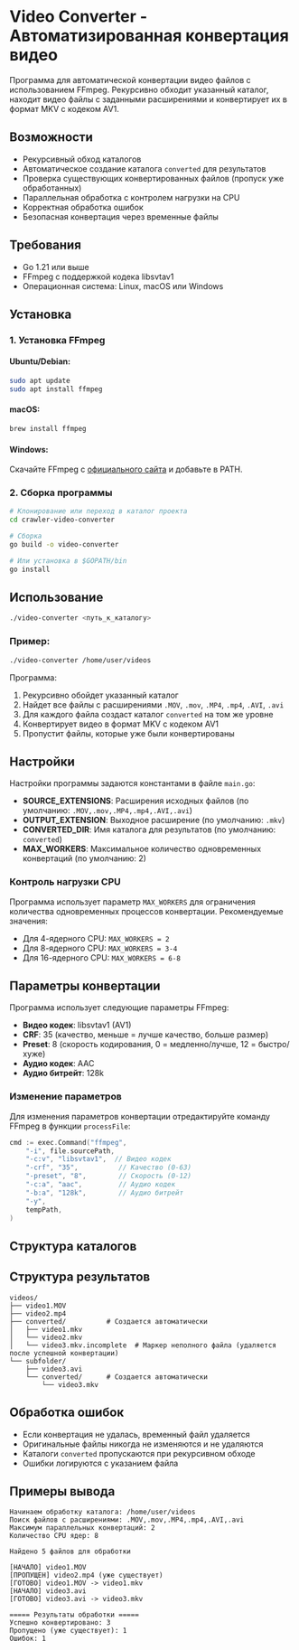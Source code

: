 # Video Converter - Автоматизированная конвертация видео

Программа для автоматической конвертации видео файлов с использованием FFmpeg. Рекурсивно обходит указанный каталог, находит видео файлы с заданными расширениями и конвертирует их в формат MKV с кодеком AV1.

## Возможности

- Рекурсивный обход каталогов
- Автоматическое создание каталога `converted` для результатов
- Проверка существующих конвертированных файлов (пропуск уже обработанных)
- Параллельная обработка с контролем нагрузки на CPU
- Корректная обработка ошибок
- Безопасная конвертация через временные файлы

## Требования

- Go 1.21 или выше
- FFmpeg с поддержкой кодека libsvtav1
- Операционная система: Linux, macOS или Windows

## Установка

### 1. Установка FFmpeg

#### Ubuntu/Debian:

```bash
sudo apt update
sudo apt install ffmpeg
```

#### macOS:

```bash
brew install ffmpeg
```

#### Windows:

Скачайте FFmpeg с [официального сайта](https://ffmpeg.org/download.html) и добавьте в PATH.

### 2. Сборка программы

```bash
# Клонирование или переход в каталог проекта
cd crawler-video-converter

# Сборка
go build -o video-converter

# Или установка в $GOPATH/bin
go install
```

## Использование

```bash
./video-converter <путь_к_каталогу>
```

### Пример:

```bash
./video-converter /home/user/videos
```

Программа:

1. Рекурсивно обойдет указанный каталог
2. Найдет все файлы с расширениями `.MOV`, `.mov`, `.MP4`, `.mp4`, `.AVI`, `.avi`
3. Для каждого файла создаст каталог `converted` на том же уровне
4. Конвертирует видео в формат MKV с кодеком AV1
5. Пропустит файлы, которые уже были конвертированы

## Настройки

Настройки программы задаются константами в файле `main.go`:

- **SOURCE_EXTENSIONS**: Расширения исходных файлов (по умолчанию: `.MOV,.mov,.MP4,.mp4,.AVI,.avi`)
- **OUTPUT_EXTENSION**: Выходное расширение (по умолчанию: `.mkv`)
- **CONVERTED_DIR**: Имя каталога для результатов (по умолчанию: `converted`)
- **MAX_WORKERS**: Максимальное количество одновременных конвертаций (по умолчанию: 2)

### Контроль нагрузки CPU

Программа использует параметр `MAX_WORKERS` для ограничения количества одновременных процессов конвертации. Рекомендуемые значения:

- Для 4-ядерного CPU: `MAX_WORKERS = 2`
- Для 8-ядерного CPU: `MAX_WORKERS = 3-4`
- Для 16-ядерного CPU: `MAX_WORKERS = 6-8`

## Параметры конвертации

Программа использует следующие параметры FFmpeg:

- **Видео кодек**: libsvtav1 (AV1)
- **CRF**: 35 (качество, меньше = лучше качество, больше размер)
- **Preset**: 8 (скорость кодирования, 0 = медленно/лучше, 12 = быстро/хуже)
- **Аудио кодек**: AAC
- **Аудио битрейт**: 128k

### Изменение параметров

Для изменения параметров конвертации отредактируйте команду FFmpeg в функции `processFile`:

```go
cmd := exec.Command("ffmpeg",
    "-i", file.sourcePath,
    "-c:v", "libsvtav1",  // Видео кодек
    "-crf", "35",          // Качество (0-63)
    "-preset", "8",        // Скорость (0-12)
    "-c:a", "aac",         // Аудио кодек
    "-b:a", "128k",        // Аудио битрейт
    "-y",
    tempPath,
)
```

## Структура каталогов

## Структура результатов

```
videos/
├── video1.MOV
├── video2.mp4
├── converted/          # Создается автоматически
│   ├── video1.mkv
│   └── video2.mkv
│   └── video3.mkv.incomplete  # Маркер неполного файла (удаляется после успешной конвертации)
└── subfolder/
    ├── video3.avi
    └── converted/      # Создается автоматически
        └── video3.mkv
```

## Обработка ошибок

- Если конвертация не удалась, временный файл удаляется
- Оригинальные файлы никогда не изменяются и не удаляются
- Каталоги `converted` пропускаются при рекурсивном обходе
- Ошибки логируются с указанием файла

## Примеры вывода

```
Начинаем обработку каталога: /home/user/videos
Поиск файлов с расширениями: .MOV,.mov,.MP4,.mp4,.AVI,.avi
Максимум параллельных конвертаций: 2
Количество CPU ядер: 8

Найдено 5 файлов для обработки

[НАЧАЛО] video1.MOV
[ПРОПУЩЕН] video2.mp4 (уже существует)
[ГОТОВО] video1.MOV -> video1.mkv
[НАЧАЛО] video3.avi
[ГОТОВО] video3.avi -> video3.mkv

===== Результаты обработки =====
Успешно конвертировано: 3
Пропущено (уже существует): 1
Ошибок: 1
```
